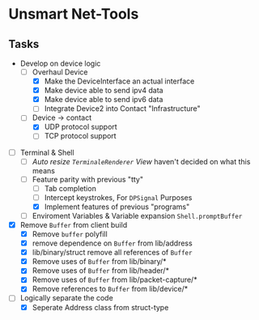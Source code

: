 # Unsmart Net-Tools

## Tasks

- Develop on device logic
  - [ ] Overhaul Device
    - [x] Make the DeviceInterface an actual interface
    - [x] Make device able to send ipv4 data
    - [x] Make device able to send ipv6 data
    - [ ] Integrate Device2 into Contact "Infrastructure"
  - [ ] Device -> contact
    - [x] UDP protocol support
    - [ ] TCP protocol support
- [ ] Terminal & Shell
  - [ ] *Auto resize `TerminaleRenderer` View* haven't decided on what this means
  - [ ] Feature parity with previous "tty"
    - [ ] Tab completion
    - [ ] Intercept keystrokes, For `DPSignal` Purposes
    - [x] Implement features of previous "programs"
  - [ ] Enviroment Variables & Variable expansion `Shell.promptBuffer`
- [x] Remove `Buffer` from client build
  - [x] Remove `buffer` polyfill
  - [x] remove dependence on `Buffer` from lib/address
  - [x] lib/binary/struct remove all references of `Buffer`
  - [x] Remove uses of `Buffer` from lib/binary/*
  - [x] Remove uses of `Buffer` from lib/header/*
  - [x] Remove uses of `Buffer` from lib/packet-capture/*
  - [x] Remove references to `Buffer` from lib/device/*
- [ ] Logically separate the code
  - [x] Seperate Address class from struct-type

